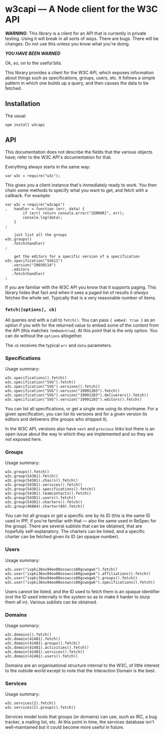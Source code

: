 
# w3capi — A Node client for the W3C API

***WARNING***: This library is a client for an API that is currently in private testing. Using it
will break in all sorts of ways. There are bugs. There will be changes. Do not use this unless you
know what you're doing.

***YOU HAVE BEEN WARNED***

Ok, so, on to the useful bits.

This library provides a client for the W3C API, which exposes information about things such as
specifications, groups, users, etc. It follows a simple pattern in which one builds up a query, and
then causes the data to be fetched.

## Installation

The usual:

    npm install w3capi

## API

This documentation does not describe the fields that the various objects have; refer to the W3C 
API's documentation for that.

Everything always starts in the same way:

    var w3c = require("w3c");

This gives you a client instance that's immediately ready to work. You then chain some methods to
specify what you want to get, and fetch with a callback. For example:

    var w3c = require("w3capi")
    ,   handler = function (err, data) {
            if (err) return console.error("[ERROR]", err);
            console.log(data);
        }
    ;

        just list all the groups
    w3c.groups()
       .fetch(handler)
    ;

        get the editors for a specific version of a specification
    w3c.specification("SVG11")
       .version("20030114")
       .editors
       .fetch(handler)
    ;

If you are familiar with the W3C API you know that it supports paging. This library hides that fact
and when it sees a paged list of results it *always* fetches the whole set. Typically that is a 
very reasonable number of items.

### `fetch([options], cb)`

All queries end with a call to `fetch()`. You can pass `{ embed: true }` as an option if you with
for the returned value to embed some of the content from the API (this matches `?embed=true`). At
this point that is the only option. You can do without the `options` altogether.

The `cb` receives the typical `err` and `data` parameters.

### Specifications

Usage summary:

    w3c.specifications().fetch()
    w3c.specification("SVG").fetch()
    w3c.specification("SVG").versions().fetch()
    w3c.specification("SVG").version("19991203").fetch()
    w3c.specification("SVG").version("19991203").deliverers().fetch()
    w3c.specification("SVG").version("19991203").editors().fetch()

You can list all specifications, or get a single one using its shortname. For a given specification,
you can list its versions and for a given version its editors and deliverers (the groups who shipped
it).

In the W3C API, versions also have `next` and `previous` links but there is an open issue about the
way in which they are implemented and so they are not exposed here.

### Groups

Usage summary:

    w3c.groups().fetch()
    w3c.group(54381).fetch()
    w3c.group(54381).chairs().fetch()
    w3c.group(54381).services().fetch()
    w3c.group(54381).specifications().fetch()
    w3c.group(54381).teamcontacts().fetch()
    w3c.group(54381).users().fetch()
    w3c.group(54381).charters().fetch()
    w3c.group(46884).charter(89).fetch()

You can list all groups or get a specific one by its ID (this is the same ID used in IPP, if you're
familiar with that — also the same used in ReSpec for the group). There are several sublists that
can be obtained, that are hopefully self-explanatory. The charters can be listed, and a specific
charter can be fetched given its ID (an opaque number).

### Users

Usage summary:

    w3c.user("ivpki36ou94oo08osswccs80gcwogwk").fetch()
    w3c.user("ivpki36ou94oo08osswccs80gcwogwk").affiliations().fetch()
    w3c.user("ivpki36ou94oo08osswccs80gcwogwk").groups().fetch()
    w3c.user("ivpki36ou94oo08osswccs80gcwogwk").specifications().fetch()

Users cannot be listed, and the ID used to fetch them is an opaque identifier (not the ID used 
internally in the system so as to make it harder to slurp them all in). Various sublists can be
obtained.

### Domains

Usage summary:

    w3c.domains().fetch()
    w3c.domain(41481).fetch()
    w3c.domain(41481).groups().fetch()
    w3c.domain(41481).activities().fetch()
    w3c.domain(41481).services().fetch()
    w3c.domain(41481).users().fetch()

Domains are an organisational structure internal to the W3C, of little interest to the outside world
except to note that the Interaction Domain is the best.

### Services

Usage summary:

    w3c.services(2).fetch()
    w3c.services(2).groups().fetch()

Services model tools that groups (or domains) can use, such as IRC, a bug tracker, a mailing list,
etc. At this point in time, the services database isn't well-maintained but it could become more
useful in future.
